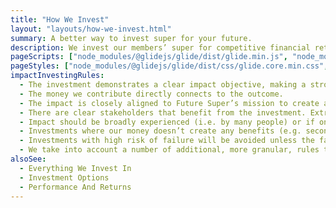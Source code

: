 ```yaml
---
title: "How We Invest"
layout: "layouts/how-we-invest.html"
summary: A better way to invest super for your future.
description: We invest our members’ super for competitive financial returns whilst helping to create the sort of world they want to retire in. We consider how each investment we make can contribute to a prosperous future free from climate change and inequality.
pageScripts: ["node_modules/@glidejs/glide/dist/glide.min.js", "node_modules/rellax/rellax.min.js", "scripts/home/parallax.js", "scripts/how-we-invest/impactInvestingRulesCarousel.js", "scripts/how-we-invest/screenScroller.js"]
pageStyles: ["node_modules/@glidejs/glide/dist/css/glide.core.min.css", "src/css/pages/dither-page-style.css", "src/css/pages/how-we-invest.css"]
impactInvestingRules:
  - The investment demonstrates a clear impact objective, making a strong case that their actions intentionally contribute to positive change in the world.
  - The money we contribute directly connects to the outcome.
  - The impact is closely aligned to Future Super’s mission to create a future free from climate change and inequality.
  - There are clear stakeholders that benefit from the investment. Extra consideration will be given to underserved stakeholders
  - Impact should be broadly experienced (i.e. by many people) or if only a small group of underserved stakeholders benefit, then the impact must be of particular significance.
  - Investments where our money doesn’t create any benefits (e.g. secondary markets like equities) cannot be considered ‘impact investments’.
  - Investments with high risk of failure will be avoided unless the failure doesn’t result in loss to members and contributes to better knowledge about effective solutions.
  - We take into account a number of additional, more granular, rules that cover topics such as an investment’s finances and its own investments in other companies.
alsoSee:
  - Everything We Invest In
  - Investment Options
  - Performance And Returns
---
```

